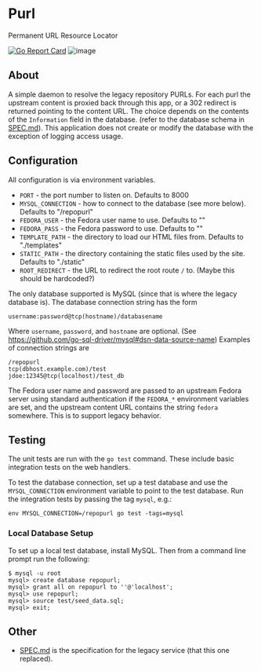 # Purl
Permanent URL Resource Locator

[![Go Report
Card](https://goreportcard.com/badge/github.com/ndlib/repopurl)](https://goreportcard.com/report/github.com/ndlib/repopurl)
![image](https://travis-ci.org/ndlib/repopurl.svg?branch=master)


## About

A simple daemon to resolve the legacy repository PURLs. For each purl the
upstream content is proxied back through this app, or a 302 redirect is
returned pointing to the content URL. The choice depends on the contents of the
`Information` field in the database. (refer to the database schema in [SPEC.md](SPEC.md)).
This application does not create or modify the database with the exception of
logging access usage.

## Configuration

All configuration is via environment variables.

 * `PORT` - the port number to listen on. Defaults to 8000
 * `MYSQL_CONNECTION` - how to connect to the database (see more below). Defaults to "/repopurl"
 * `FEDORA_USER` - the Fedora user name to use. Defaults to ""
 * `FEDORA_PASS` - the Fedora password to use. Defaults to ""
 * `TEMPLATE_PATH` - the directory to load our HTML files from. Defaults to "./templates"
 * `STATIC_PATH` - the directory containing the static files used by the site. Defaults to "./static"
 * `ROOT_REDIRECT` - the URL to redirect the root route `/` to. (Maybe this should be hardcoded?)

The only database supported is MySQL (since that is where the legacy database is).
The database connection string has the form

    username:password@tcp(hostname)/databasename

Where `username`, `password`, and `hostname` are optional.
(See https://github.com/go-sql-driver/mysql#dsn-data-source-name)
Examples of connection strings are

    /repopurl
    tcp(dbhost.example.com)/test
    jdoe:12345@tcp(localhost)/test_db

The Fedora user name and password are passed to an upstream Fedora server
using standard authentication if the `FEDORA_*` environment variables are
set, and the upstream content URL contains the string `fedora` somewhere.
This is to support legacy behavior.

## Testing

The unit tests are run with the `go test` command. These include basic integration tests on the web handlers.

To test the database connection, set up a test database and use
the `MYSQL_CONNECTION` environment variable to point to the test
database. Run the integration tests by passing the tag `mysql`, e.g.:

    env MYSQL_CONNECTION=/repopurl go test -tags=mysql

### Local Database Setup

To set up a local test database, install MySQL.
Then from a command line prompt run the following:

    $ mysql -u root
    mysql> create database repopurl;
    mysql> grant all on repopurl to ''@'localhost';
    mysql> use repopurl;
    mysql> source test/seed_data.sql;
    mysql> exit;

## Other

* [SPEC.md](SPEC.md) is the specification for the legacy service (that this one replaced).

